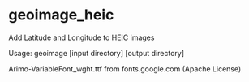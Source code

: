 # geoimage_heic
Add Latitude and Longitude to HEIC images

Usage: geoimage [input directory] [output directory]

Arimo-VariableFont_wght.ttf from fonts.google.com (Apache License)
